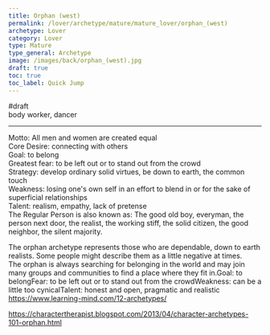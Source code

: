 ```yaml
---
title: Orphan (west)
permalink: /lover/archetype/mature/mature_lover/orphan_(west)
archetype: Lover
category: Lover
type: Mature
type_general: Archetype
image: /images/back/orphan_(west).jpg
draft: true
toc: true
toc_label: Quick Jump
---
```

#draft   
body worker, dancer  
  
---  
  
Motto: All men and women are created equal  
Core Desire: connecting with others  
Goal: to belong  
Greatest fear: to be left out or to stand out from the crowd  
Strategy: develop ordinary solid virtues, be down to earth, the common touch  
Weakness: losing one's own self in an effort to blend in or for the sake of superficial relationships  
Talent: realism, empathy, lack of pretense  
The Regular Person is also known as: The good old boy, everyman, the person next door, the realist, the working stiff, the solid citizen, the good neighbor, the silent majority.  
  
The orphan archetype represents those who are dependable, down to earth realists. Some people might describe them as a little negative at times.  
The orphan is always searching for belonging in the world and may join many groups and communities to find a place where they fit in.Goal: to belongFear: to be left out or to stand out from the crowdWeakness: can be a little too cynicalTalent: honest and open, pragmatic and realistic  
https://www.learning-mind.com/12-archetypes/  
  
https://charactertherapist.blogspot.com/2013/04/character-archetypes-101-orphan.html  


